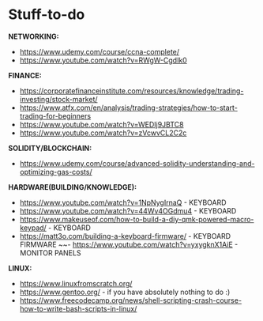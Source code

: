 # Stuff-to-do


**NETWORKING:**
- https://www.udemy.com/course/ccna-complete/
- https://www.youtube.com/watch?v=RWgW-CgdIk0




**FINANCE:**
- https://corporatefinanceinstitute.com/resources/knowledge/trading-investing/stock-market/
- https://www.atfx.com/en/analysis/trading-strategies/how-to-start-trading-for-beginners
- https://www.youtube.com/watch?v=WEDIj9JBTC8
- https://www.youtube.com/watch?v=zVcwvCL2C2c
      





**SOLIDITY/BLOCKCHAIN:**
- https://www.udemy.com/course/advanced-solidity-understanding-and-optimizing-gas-costs/




**HARDWARE(BUILDING/KNOWLEDGE):**
- https://www.youtube.com/watch?v=1NpNygIrnaQ  - KEYBOARD
- https://www.youtube.com/watch?v=44Wv4OGdmu4  - KEYBOARD
- https://www.makeuseof.com/how-to-build-a-diy-qmk-powered-macro-keypad/  - KEYBOARD
- https://matt3o.com/building-a-keyboard-firmware/  - KEYBOARD FIRMWARE
~~- https://www.youtube.com/watch?v=yxygknX1AiE  - MONITOR PANELS


**LINUX:**
- https://www.linuxfromscratch.org/
- https://www.gentoo.org/  - if you have absolutely nothing to do :)
- https://www.freecodecamp.org/news/shell-scripting-crash-course-how-to-write-bash-scripts-in-linux/
